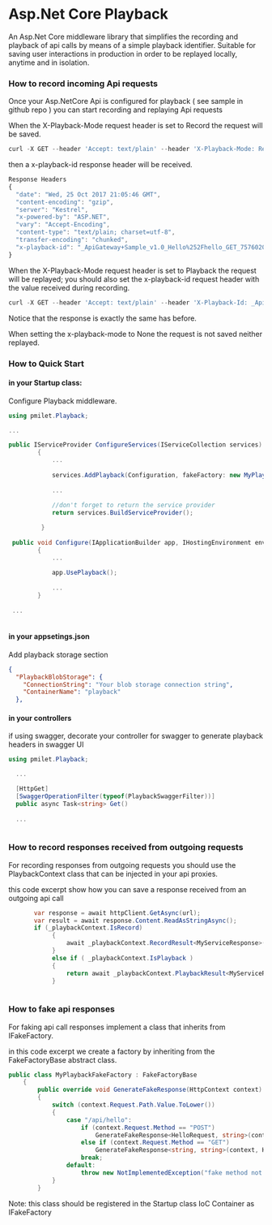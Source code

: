 # Asp.Net Core Playback
An Asp.Net Core middleware library that simplifies the recording and playback of api calls by means of a simple playback identifier.
Suitable for saving user interactions in production in order to be replayed locally, anytime and in isolation.

###  How to record incoming Api requests 

Once your Asp.NetCore Api is configured for playback ( see sample in github repo ) you can start recording and replaying Api requests 

When the X-Playback-Mode request header is set to Record the request will be saved.

```javascript
curl -X GET --header 'Accept: text/plain' --header 'X-Playback-Mode: Record' 'http://apigatewaysample.azurewebsites.net/api/Hello/hello'
```

then a  x-playback-id response header will be received. 

```javascript
Response Headers
{
  "date": "Wed, 25 Oct 2017 21:05:46 GMT",
  "content-encoding": "gzip",
  "server": "Kestrel",
  "x-powered-by": "ASP.NET",
  "vary": "Accept-Encoding",
  "content-type": "text/plain; charset=utf-8",
  "transfer-encoding": "chunked",
  "x-playback-id": "_ApiGateway+Sample_v1.0_Hello%252Fhello_GET_757602046"
}
```

When the X-Playback-Mode request header is set to Playback the request will be replayed; you should also set the x-playback-id request header with the value received during recording.

```javascript
curl -X GET --header 'Accept: text/plain' --header 'X-Playback-Id: _ApiGateway+Sample_v1.0_Hello%252Fhello_GET_757602046' --header 'X-Playback-Mode: Playback' 'http://apigatewaysample.azurewebsites.net/api/Hello/bye'
```

Notice that the response is exactly the same has before.

When setting the x-playback-mode to None the request is not saved neither replayed. 


### How to Quick Start 

#### in your Startup class:

Configure Playback middleware.

```cs
using pmilet.Playback;

...

public IServiceProvider ConfigureServices(IServiceCollection services)
        {
            ...
            
            services.AddPlayback(Configuration, fakeFactory: new MyPlaybackFakeFactory());
            
            ...
            
            //don't forget to return the service provider
            return services.BuildServiceProvider();

         }
 
 public void Configure(IApplicationBuilder app, IHostingEnvironment env, ILoggerFactory loggerFactory)
        {
            ...
            
            app.UsePlayback();
          
            ...
        }
      
 ...
            
```

#### in your appsetings.json

Add playback storage section

```json
{
  "PlaybackBlobStorage": {
    "ConnectionString": "Your blob storage connection string",
    "ContainerName": "playback"
  },
```
#### in your controllers
if using swagger, decorate your controller for swagger to generate playback headers in swagger UI  

```cs
using pmilet.Playback;

  ...

  [HttpGet]
  [SwaggerOperationFilter(typeof(PlaybackSwaggerFilter))]
  public async Task<string> Get()
  
  ...
  
```


### How to record responses received from outgoing requests

For recording responses from outgoing requests you should use the PlaybackContext class that can be injected in your api proxies.

this code excerpt show how you can save a response received from an outgoing api call

```cs
       var response = await httpClient.GetAsync(url);
       var result = await response.Content.ReadAsStringAsync();
       if (_playbackContext.IsRecord)
            {
                await _playbackContext.RecordResult<MyServiceResponse>(result);
            }
            else if ( _playbackContext.IsPlayback )
            {
                return await _playbackContext.PlaybackResult<MyServiceResponse>();
            }
     
```

### How to fake api responses 

For faking api call responses implement a class that inherits from IFakeFactory.

in this code excerpt we create a factory by inheriting from the FakeFactoryBase abstract class.

```cs
public class MyPlaybackFakeFactory : FakeFactoryBase
    {
        public override void GenerateFakeResponse(HttpContext context)
        {
            switch (context.Request.Path.Value.ToLower())
            {
                case "/api/hello":
                    if (context.Request.Method == "POST")
                        GenerateFakeResponse<HelloRequest, string>(context, HelloPost);
                    else if (context.Request.Method == "GET")
                        GenerateFakeResponse<string, string>(context, HelloGet);
                    break;
                default:
                    throw new NotImplementedException("fake method not found");
            }
        }
```
Note: this class should be registered in the Startup class IoC Container as IFakeFactory 

